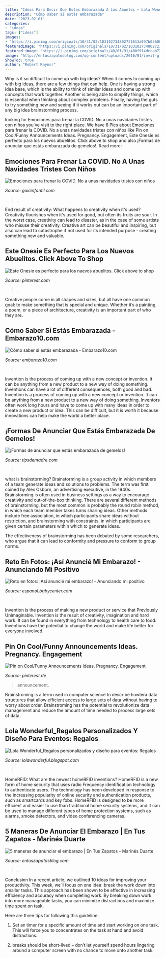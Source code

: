 ```yaml
---
title: "Ideas Para Decir Que Estas Embarazada A Los Abuelos ~ Lola Wonderful_regalos Personalizados Y Diseño Para Eventos: Regalos"
description: "Cómo saber si estás embarazada"
date: "2023-02-01"
categories:
- "ideas"
tags: ["ideas"]
images:
- "https://i.pinimg.com/originals/10/31/02/103102734802721613a997b05600acc4.jpg"
featuredImage: "https://i.pinimg.com/originals/10/31/02/103102734802721613a997b05600acc4.jpg"
featured_image: "https://i.pinimg.com/originals/40/0f/91/400f914dccab7235ffac922b28c5d0a1.jpg"
image: "http://entuszapatosblog.com/wp-content/uploads/2016/01/invit-globo.jpg"
ShowToc: true
author: "Robert Raynor"
---
```



Why is it so difficult to come up with big ideas?
When it comes to coming up with big ideas, there are a few things that can help. One is having a strong idea base, which is the ability to think of similar ideas and come up with concepts that work together. Another is being able to simplify things, which is essential when thinking about complex problems. Finally, having the guts to try something new and seeing if it works out can be an important part of any big idea brainstorming process.

	

		
looking for Emociones para frenar la COVID. No a unas navidades tristes con niños you've visit to the right place. We have 8 Pics about Emociones para frenar la COVID. No a unas navidades tristes con niños like Pin on Cool/Funny Announcements Ideas. Pregnancy. Engagement, Este Onesie es perfecto para los nuevos abuelitos. Click above to shop and also ¡Formas de anunciar que estás embarazada de gemelos!. Read more:
		
    
## Emociones Para Frenar La COVID. No A Unas Navidades Tristes Con Niños

<img loading=lazy src="https://static.guiainfantil.com/media/21419/c/covid-navidades-md.jpg" onerror="this.onerror=null;this.src='https://tse1.mm.bing.net/th?id=OIP.WJ-c07IKgZicZma3gnDmWgHaD4&amp;pid=15.1';" alt="Emociones para frenar la COVID. No a unas navidades tristes con niños">

_Source: guiainfantil.com_

>. 

	

End result of creativity: What happens to creativity when it's used?
Creativity flourishes when it's used for good, but often its fruits are sour. In the worst case, creativity can lead to disaster, as in the case of some artists who misuse their creativity. Creative art can be beautiful and inspiring, but also can lead to catastrophe if not used for its intended purpose - creating something new and valuable.

    
## Este Onesie Es Perfecto Para Los Nuevos Abuelitos. Click Above To Shop

<img loading=lazy src="https://i.pinimg.com/originals/40/0f/91/400f914dccab7235ffac922b28c5d0a1.jpg" onerror="this.onerror=null;this.src='https://tse1.mm.bing.net/th?id=OIP.hq_EpbBBjkD6K6gluXy4WgHaLT&amp;pid=15.1';" alt="Este Onesie es perfecto para los nuevos abuelitos. Click above to shop">

_Source: pinterest.com_

>. 

	

Creative people come in all shapes and sizes, but all have one common goal: to make something that is special and unique. Whether it’s a painting, a poem, or a piece of architecture, creativity is an important part of who they are.

    
## Cómo Saber Si Estás Embarazada - Embarazo10.com

<img loading=lazy src="https://embarazo10.com/wp-content/uploads/como-saber-si-estoy-embarazada-sintomas-embarazo.jpg" onerror="this.onerror=null;this.src='https://tse2.mm.bing.net/th?id=OIP.Ua8bDGyocPvAQgHT5dkbjwHaDX&amp;pid=15.1';" alt="Cómo saber si estás embarazada - Embarazo10.com">

_Source: embarazo10.com_

>. 

	

Invention is the process of coming up with a new concept or invention. It can be anything from a new product to a new way of doing something. Inventions can have a lot of different consequences, both good and bad.
Invention is a process of coming up with a new concept or invention. It can be anything from a new product to a new way of doing something. Inventors often work long hours and have to come up with many ideas in order to create a new product or idea. This can be difficult, but it is worth it because innovations can help make the world a better place.

    
## ¡Formas De Anunciar Que Estás Embarazada De Gemelos!

<img loading=lazy src="http://tipsdemadre.com/wp-content/uploads/2015/02/llegada-de-gemelos.jpg" onerror="this.onerror=null;this.src='https://tse2.mm.bing.net/th?id=OIP.16MZ_E_tlscHhiPLJJxH9wHaKD&amp;pid=15.1';" alt="¡Formas de anunciar que estás embarazada de gemelos!">

_Source: tipsdemadre.com_

>. 

	

what is brainstorming?
Brainstorming is a group activity in which members of a team generate ideas and solutions to problems. The term was first coined by Alex Osborn, an advertising executive, in the 1940s. Brainstorming is often used in business settings as a way to encourage creativity and out-of-the-box thinking. 
There are several different methods of brainstorming, but the most common is probably the round robin method, in which each team member takes turns sharing ideas. Other methods include free association, in which participants share ideas without restriction, and brainstorming with constraints, in which participants are given certain parameters within which to generate ideas. 

The effectiveness of brainstorming has been debated by some researchers, who argue that it can lead to conformity and pressure to conform to group norms.

    
## Reto En Fotos: ¡Así Anuncié Mi Embarazo! - Anunciando Mi Positivo

<img loading=lazy src="https://imageserve.babycenter.com/5/000/418/DmTNkPePb2Vq9VZXnefsUXsy0bjA6XxX_med.jpg" onerror="this.onerror=null;this.src='https://tse3.mm.bing.net/th?id=OIP.1FdU-Fk-AvQP_hMvBVZROwAAAA&amp;pid=15.1';" alt="Reto en fotos: ¡Así anuncié mi embarazo! - Anunciando mi positivo">

_Source: espanol.babycenter.com_

>. 

	

Invention is the process of making a new product or service that Previously Unimaginable. Invention is the result of creativity, imagination and hard work. It can be found in everything from technology to health care to food. Inventions have the potential to change the world and make life better for everyone involved.

    
## Pin On Cool/Funny Announcements Ideas. Pregnancy. Engagement

<img loading=lazy src="https://i.pinimg.com/originals/10/31/02/103102734802721613a997b05600acc4.jpg" onerror="this.onerror=null;this.src='https://tse3.mm.bing.net/th?id=OIP.rc0FNe-ZqHNZbDgHqvjhCgHaJ3&amp;pid=15.1';" alt="Pin on Cool/Funny Announcements Ideas. Pregnancy. Engagement">

_Source: pinterest.de_

>announcement. 

	

Brainstroming is a term used in computer science to describe howtera data structures that allow efficient access to large sets of data without having to worry about order. Brainstroming has the potential to revolutionize data management and reduce the amount of time needed to process large sets of data.

    
## Lola Wonderful_Regalos Personalizados Y Diseño Para Eventos: Regalos

<img loading=lazy src="https://1.bp.blogspot.com/-bibvNxK9jLs/UtlKKmOEE4I/AAAAAAAAG7c/LFobcBafTQo/s1600/Photo_baby.jpg" onerror="this.onerror=null;this.src='https://tse2.mm.bing.net/th?id=OIP.zIzTYlc12taV3AymRrk1mgHaGs&amp;pid=15.1';" alt="Lola Wonderful_Regalos personalizados y diseño para eventos: Regalos">

_Source: lolawonderful.blogspot.com_

>. 

	

HomeRFID: What are the newest homeRFID inventions?
HomeRFID is a new form of home security that uses radio Frequency identification technology to authenticate users. The technology has been developed in response to the increasing popularity of online security and authentication products, such as smartcards and key fobs. HomeRFID is designed to be more efficient and easier to use than traditional home security systems, and it can be used to manage different types of home protection systems, such as alarms, smoke detectors, and video conferencing cameras.

    
## 5 Maneras De Anunciar El Embarazo | En Tus Zapatos - Marinés Duarte

<img loading=lazy src="http://entuszapatosblog.com/wp-content/uploads/2016/01/invit-globo.jpg" onerror="this.onerror=null;this.src='https://tse4.mm.bing.net/th?id=OIP.aZ0tXYO4N7OVPRiXcC71swHaG_&amp;pid=15.1';" alt="5 maneras de anunciar el embarazo | En Tus Zapatos - Marinés Duarte">

_Source: entuszapatosblog.com_

>. 

	

Conclusion
In a recent article, we outlined 10 ideas for improving your productivity. This week, we’ll focus on one idea: break the work down into smaller tasks.
This approach has been shown to be effective in increasing efficiency and accuracy when completing work. By breaking down work into more manageable tasks, you can minimize distractions and maximize time spent on task.

Here are three tips for following this guideline:

1) Set an timer for a specific amount of time and start working on one task. This will force you to concentrates on the task at hand and avoid distractions.

2) breaks should be short-lived – don’t let yourself spend hours lingering around a computer screen with no chance to move onto another task.

